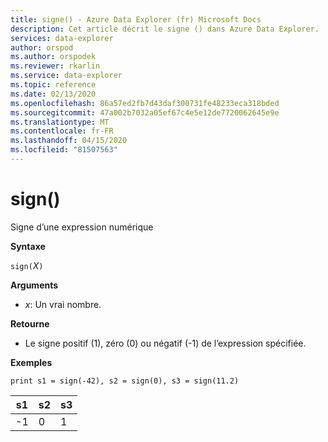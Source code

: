 ```yaml
---
title: signe() - Azure Data Explorer (fr) Microsoft Docs
description: Cet article décrit le signe () dans Azure Data Explorer.
services: data-explorer
author: orspod
ms.author: orspodek
ms.reviewer: rkarlin
ms.service: data-explorer
ms.topic: reference
ms.date: 02/13/2020
ms.openlocfilehash: 86a57ed2fb7d43daf300731fe48233eca318bded
ms.sourcegitcommit: 47a002b7032a05ef67c4e5e12de7720062645e9e
ms.translationtype: MT
ms.contentlocale: fr-FR
ms.lasthandoff: 04/15/2020
ms.locfileid: "81507563"
---
```

# <a name="sign"></a>sign()

Signe d’une expression numérique

**Syntaxe**

`sign(`*X*`)`

**Arguments**

* *x*: Un vrai nombre.

**Retourne**

* Le signe positif (1), zéro (0) ou négatif (-1) de l’expression spécifiée. 

**Exemples**

```kusto
print s1 = sign(-42), s2 = sign(0), s3 = sign(11.2)

```

|s1|s2|s3|
|---|---|---|
|-1|0|1|